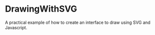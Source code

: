 # DrawingWithSVG
A practical example of how to create an interface to draw using SVG and Javascript.
